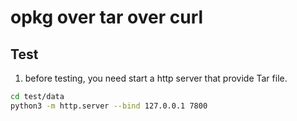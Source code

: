 # opkg over tar over curl

## Test
1. before testing, you need start a http server that provide Tar file.
``` bash
cd test/data
python3 -m http.server --bind 127.0.0.1 7800
```
